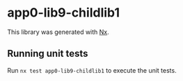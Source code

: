 # app0-lib9-childlib1

This library was generated with [Nx](https://nx.dev).

## Running unit tests

Run `nx test app0-lib9-childlib1` to execute the unit tests.
